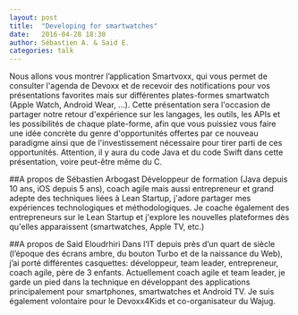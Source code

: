 ```yaml
---
layout: post
title:  "Developing for smartwatches"
date:   2016-04-28 18:30
author:	Sébastien A. & Said E.
categories: talk
---
```

Nous allons vous montrer l’application Smartvoxx, qui vous permet de consulter l'agenda de Devoxx et de recevoir des notifications pour vos présentations favorites mais sur différentes plates-formes smartwatch (Apple Watch, Android Wear, ...). Cette présentation sera l'occasion de partager notre retour d'expérience sur les langages, les outils, les APIs et les possibilités de chaque plate-forme, afin que vous puissiez vous faire une idée concrète du genre d'opportunités offertes par ce nouveau paradigme ainsi que de l'investissement nécessaire pour tirer parti de ces opportunités. Attention, il y aura du code Java et du code Swift dans cette présentation, voire peut-être même du C.

##A propos de Sébastien Arbogast
Développeur de formation (Java depuis 10 ans, iOS depuis 5 ans), coach agile mais aussi entrepreneur et grand adepte des techniques liées à Lean Startup, j'adore partager mes expériences technologiques et méthodologiques. Je coache également des entrepreneurs sur le Lean Startup et j'explore les nouvelles plateformes dès qu'elles apparaissent (smartwatches, Apple TV, etc.)

##A propos de Said Eloudrhiri
Dans l’IT depuis près  d’un quart de siècle (l’époque des écrans ambre, du bouton Turbo et de la naissance du Web), j’ai porté différentes casquettes: développeur, team leader, entrepreneur, coach agile, père de 3 enfants. Actuellement coach agile et team leader, je garde un pied dans la technique en développant des applications principalement  pour smartphones, smartwatches et Android TV. Je suis également volontaire pour le Devoxx4Kids et co-organisateur du Wajug.


